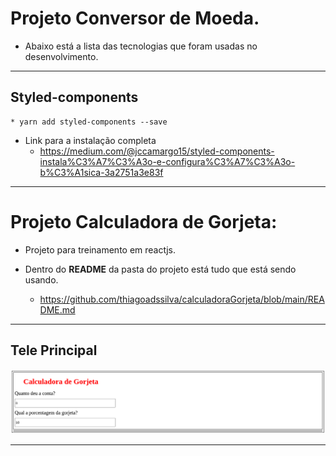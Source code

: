 # Projeto Conversor de Moeda.

* Abaixo está a lista das tecnologias que foram usadas no desenvolvimento.
<hr>

## Styled-components
    * yarn add styled-components --save
* Link para a instalação completa
	* https://medium.com/@jccamargo15/styled-components-instala%C3%A7%C3%A3o-e-configura%C3%A7%C3%A3o-b%C3%A1sica-3a2751a3e83f
<hr>

# Projeto Calculadora de Gorjeta:

* Projeto para treinamento em reactjs.

* Dentro do <b>README</b> da pasta do projeto está tudo que está sendo usando.
   * https://github.com/thiagoadssilva/calculadoraGorjeta/blob/main/README.md

<hr/>

## <b>Tele Principal</b> 

![Tela Principal](images/fim.png)
<hr>
